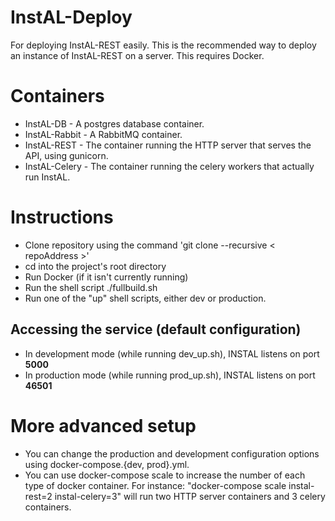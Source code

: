 # InstAL-Deploy
For deploying InstAL-REST easily. This is the recommended way to deploy an instance of InstAL-REST on a server. This requires Docker.

# Containers
* InstAL-DB - A postgres database container.
* InstAL-Rabbit - A RabbitMQ container.
* InstAL-REST - The container running the HTTP server that serves the API, using gunicorn.
* InstAL-Celery - The container running the celery workers that actually run InstAL.

# Instructions
* Clone repository using the command 'git clone --recursive < repoAddress >'
* cd into the project's root directory
* Run Docker (if it isn't currently running)
* Run the shell script ./fullbuild.sh
* Run one of the "up" shell scripts, either dev or production.
  
## Accessing the service (default configuration)
* In development mode (while running dev_up.sh), INSTAL listens on port **5000**
* In production mode (while running prod_up.sh), INSTAL listens on port **46501**

# More advanced setup
* You can change the production and development configuration options using docker-compose.{dev, prod}.yml. 
* You can use docker-compose scale to increase the number of each type of docker container. For instance: "docker-compose scale instal-rest=2 instal-celery=3" will run two HTTP server containers and 3 celery containers.
